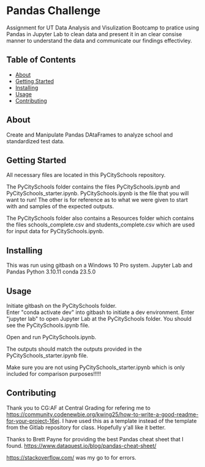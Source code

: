 # Pandas Challenge 
Assignment for UT Data Analysis and Visulization Bootcamp to pratice using Pandas in Jupyter Lab to clean data and present it in an clear consise manner to understand the data and communicate our findings effectivley.

## Table of Contents

- [About](#about)
- [Getting Started](#getting_started)
- [Installing](#installing)
- [Usage](#usage)
- [Contributing](#contributing)

## About
Create and Manipulate Pandas DAtaFrames to analyze school and standardized test data.

## Getting Started
All necessary files are located in this PyCitySchools repository. 

The PyCitySchools folder contains the files PyCitySchools.ipynb and PyCitySchools_starter.ipynb. PyCitySchools.ipynb is the file that you will want to run! The other is for reference as to what we were given to start with and samples of the expected outputs.

The PyCitySchools folder also contains a Resources folder which contains the files schools_complete.csv and students_complete.csv which are used for input data for PyCitySchools.ipynb.


## Installing
This was run using gitbash on a Windows 10 Pro system.
Jupyter Lab and Pandas
Python 3.10.11
conda 23.5.0


## Usage
Initiate gitbash on the PyCitySchools folder.  
Enter "conda activate dev" into gitbash to initiate a dev environment.
Enter "jupyter lab" to open Jupyter Lab at the PyCitySchools folder.
You should see the PyCitySchools.ipynb file.

Open and run PyCitySchools.ipynb.

The outputs should match the outputs provided in the PyCitySchools_starter.ipynb file.

Make sure you are not using PyCitySchools_starter.ipynb which is only included for comparison purposes!!!!!


## Contributing
Thank you to CG:AF at Central Grading for refering me to https://community.codenewbie.org/kwing25/how-to-write-a-good-readme-for-your-project-16ej. I have used this as a template instead of the template from the Gitlab repository for class. Hopefully y'all like it better.

Thanks to Brett Payne for providing the best Pandas cheat sheet that I found.  https://www.dataquest.io/blog/pandas-cheat-sheet/

https://stackoverflow.com/ was my go to for errors.

